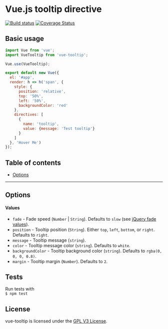 # Vue.js tooltip directive
[![Build status](https://api.travis-ci.org/Kashio/vue-tooltip.svg?branch=master)](https://travis-ci.org/Kashio/vue-tooltip)
[![Coverage Status](https://coveralls.io/repos/github/Kashio/vue-tooltip/badge.svg?branch=master)](https://coveralls.io/github/Kashio/vue-tooltip?branch=master)

## Basic usage
```js
import Vue from 'vue';
import VueTooltip from 'vue-tooltip';

Vue.use(VueTooltip);

export default new Vue({
  el: '#app',
  render: h => h('span', {
    style: {
      position: 'relative',
      top: '50%',
      left: '50%',
      backgroundColor: 'red'
    },
    directives: [
      {
        name: 'tooltip',
        value: {message: 'Test tooltip'}
      }
    ]
  }, 'Hover Me')
});
```

## Table of contents
- [Options](#options)

---

## Options
#### Values
* `fade` - Fade speed (`Number` | `String`). Defaults to `slow` (see [jQuery fade values](http://api.jquery.com/fadein/)).
* `position` - Tooltip position (`String`). Either `top`, `left`, `bottom`, or `right`. Defaults to `right`.
* `message` - Tooltip message (`string`).
* `color` - Tooltip message color (`string`). Defaults to `white`.
* `backgroundColor` - Tooltip background color (`string`). Defaults to `rgba(0, 0, 0, 0.8)`.
* `margin` - Tooltip margin (`Number`). Defaults to `2`.

## Tests
Run tests with <br/>
`$ npm test`

## License
vue-tooltip is licensed under the [GPL V3 License](https://raw.githubusercontent.com/Kashio/vue-tooltip/master/LICENSE).
